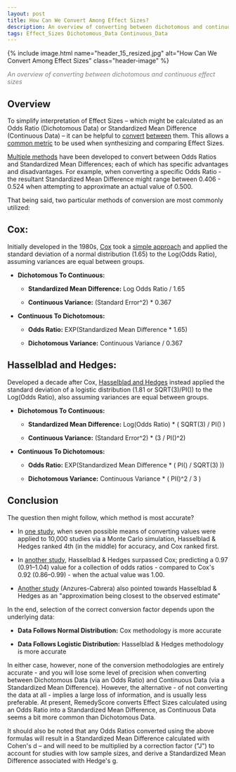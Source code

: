 ```yaml
---
layout: post
title: How Can We Convert Among Effect Sizes?   
description: An overview of converting between dichotomous and continuous effect sizes 
tags: Effect_Sizes Dichotomous_Data Continuous_Data 
---
```


{% include image.html name="header_15_resized.jpg" alt="How Can We Convert Among Effect Sizes" class="header-image" %} 

<p style="color: grey"><i>An overview of converting between dichotomous and continuous effect sizes</i></p>


<!--more-->

## Overview

To simplify interpretation of Effect Sizes – which might be calculated as an Odds Ratio (Dichotomous Data) or Standardized Mean Difference (Continuous Data) – it can be helpful to [convert](https://www.meta-analysis.com/downloads/Meta-analysis%20Converting%20among%20effect%20sizes.pdf) [between](https://www.um.es/metaanalysis/pdf/7078.pdf) them.  This allows a [common metric](https://campbellcollaboration.org/media/k2/attachments/converting_between_effect_sizes.pdf) to be used when synthesizing and comparing Effect Sizes.

[Multiple methods](http://citeseerx.ist.psu.edu/viewdoc/download?doi=10.1.1.468.3058&rep=rep1&type=pdf) have been developed to convert between Odds Ratios and Standardized Mean Differences; each of which has specific advantages and disadvantages.  For example, when converting a specific Odds Ratio - the resultant Standardized Mean Difference might range between 0.406 - 0.524 when attempting to approximate an actual value of 0.500.
 
That being said, two particular methods of conversion are most commonly utilized:
 
## Cox:

Initially developed in the 1980s, [Cox](http://citeseerx.ist.psu.edu/viewdoc/download?doi=10.1.1.468.3058&rep=rep1&type=pdf) took a [simple approach](https://robertgrantstats.wordpress.com/2012/10/19/converting-continuous-to-binary-outcomes-for-meta-analysis/) and applied the standard deviation of a normal distribution (1.65) to the Log(Odds Ratio), assuming variances are equal between groups.

* **Dichotomous To Continuous:**  
  
  * **Standardized Mean Difference:**  Log Odds Ratio / 1.65
  
  * **Continuous Variance:**  (Standard Error^2) * 0.367
   
* **Continuous To Dichotomous:**  
  
  * **Odds Ratio:**  EXP(Standardized Mean Difference * 1.65)
  
  * **Dichotomous Variance:**  Continuous Variance / 0.367
  
## Hasselblad and Hedges:

Developed a decade after Cox, [Hasselblad and Hedges](https://www.meta-analysis.com/downloads/Meta-analysis%20Converting%20among%20effect%20sizes.pdf) instead applied the standard deviation of a logistic distribution (1.81 or SQRT(3)/PI()) to the Log(Odds Ratio), also assuming variances are equal between groups.

* **Dichotomous To Continuous:**  

  * **Standardized Mean Difference:**  Log(Odds Ratio) * ( SQRT(3) / PI() ) 

  * **Continuous Variance:**  (Standard Error^2) * (3 / PI()^2) 

* **Continuous To Dichotomous:**  

  * **Odds Ratio:**  EXP(Standardized Mean Difference * ( PI() / SQRT(3) ))

  * **Dichotomous Variance:**  Continuous Variance * ( PI()^2 / 3 )

## Conclusion

The question then might follow, which method is most accurate? 

* In [one study](http://citeseerx.ist.psu.edu/viewdoc/download?doi=10.1.1.468.3058&rep=rep1&type=pdf), when seven possible means of converting values were applied to 10,000 studies via a Monte Carlo simulation, Hasselblad & Hedges ranked 4th (in the middle) for accuracy, and Cox ranked first.
 
* In [another study](https://academic.oup.com/ije/article/41/5/1445/711693), Hasselblad & Hedges surpassed Cox; predicting a 0.97 (0.91–1.04) value for a collection of odds ratios - compared to Cox's 0.92 (0.86–0.99) - when the actual value was 1.00.

* [Another study](https://academic.oup.com/ije/article/41/5/1445/711693) (Anzures-Cabrera) also pointed towards Hasselblad & Hedges as an "approximation being closest to the observed estimate"

In the end, selection of the correct conversion factor depends upon the underlying data:

* **Data Follows Normal Distribution:**  Cox methodology is more accurate

* **Data Follows Logistic Distribution:**  Hasselblad & Hedges methodology is more accurate

In either case, however, none of the conversion methodologies are entirely accurate - and you will lose some level of precision when converting between Dichotomous Data (via an Odds Ratio) and Continuous Data (via a Standardized Mean Difference).  However, the alternative - of not converting the data at all - implies a large loss of information, and is usually less preferable. At present, RemedyScore converts Effect Sizes calculated using an Odds Ratio into a Standardized Mean Difference, as Continuous Data seems a bit more common than Dichotomous Data.

It should also be noted that any Odds Ratios converted using the above formulas will result in a Standardized Mean Difference calculated with Cohen's d – and will need to be multiplied by a correction factor ("J") to account for studies with low sample sizes, and derive a Standardized Mean Difference associated with Hedge's g.

